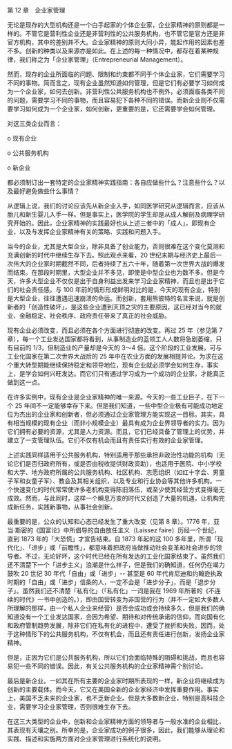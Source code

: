 第 12 章　企业家管理

无论是现存的大型机构还是一个白手起家的个体企业家，企业家精神的原则都是一样的。不管它是营利性企业还是非营利性的公共服务机构，也不管它是官方还是非官方机构，其中的差别并不大。企业家精神的原则大同小异，能起作用的因素也差不多。创新的种类以及来源亦是如此。在上述的每一种情况中，都存在着某种规律，我们称之为「企业家管理」（Entrepreneurial Management）。

然而，现存的企业所面临的问题、限制和约束都不同于个体企业家，它们需要学习不同的事物。简而言之，现有企业虽然知道如何管理，但是它们有必要学习如何成为一个企业家，如何去创新。非营利性公共服务机构也不例外，必须面临各类不同的问题，需要学习不同的事物，而且容易犯下各种不同的错误。而新企业则不仅需要学习如何成为一个企业家，如何创新，更重要的是，它还需要学会如何管理。

对这三类企业而言：

o 现有企业

o 公共服务机构

o 新企业

都必须制订出一套特定的企业家精神实践指南：各自应做些什么？注意些什么？以及最好避免做些什么事情？

从逻辑上说，我们的讨论应该先从新企业入手，如同医学研究从逻辑而言，应该从胎儿和新生婴儿入手一样。但是事实上，医学院的学生却是从成人解剖及病理学研究开始的。因此，企业家精神的实践最好也从上述三者中的「成人」，即现有企业，以及与发挥企业家精神有关的策略、实践和问题入手。

当今的企业，尤其是大型企业，除非具备了创业能力，否则很难在这个变化莫测和充满创新的时代中继续生存下去。照此观点来看，20 世纪末期与经济史上最后一次伟大的企业家时期截然不同，后者持续了五六十年，随着第一次世界大战的爆发而结束。在那段时期里，大型企业并不多见，即使是中型企业也为数不多。但是今天，许多大型企业不仅仅是出于自身利益出发来学习企业家精神，而且也是出于它们的社会责任感。与 100 年前的情形形成鲜明对比的是，今天的现有企业，特别是大型企业，往往遭遇迅速崩溃的命运。而创新，套用熊彼特的名言来说，就是创新者的「创造性破坏」，是这些企业遭到灭顶之灾的主要原因，这已经对当今的就业、金融稳定、社会秩序、政府责任带来了真正的社会威胁。

现有企业必须改变，而且必须在各个方面进行彻底的改变。再过 25 年（参见第 7 章），每一个工业发达国家都将看到，从事制造业的蓝领工人人数将急剧萎缩，只有目前的 1/3，但制造业的产量却是今天的 3～4 倍。这个阶段的工业发展，可与工业化国家在第二次世界大战后的 25 年中在农业方面的发展相提并论。为求在这个重大转型期能继续保持稳定和领导地位，现有企业就必须学会如何生存，事实上，是学会如何兴旺发达。而它们只有通过学习成为一个成功的企业家，才能真正做到这一点。

在许多实例中，现有企业是企业家精神的唯一来源。今天的一些工业巨子，在下一个 25 年间不一定能够幸存下来。但是我们知道，一些中型企业极有可能成功地定位为杰出的企业家和创新者，但必须通过企业家管理方能实现这一目标。其实，具有相当规模的现有企业（而非小规模企业）最具有成为企业界领导者的实力。因为它们拥有必要的资源，尤其是人力资源。而且，它们已经具备了管理上的优势，并建立了一支管理队伍。它们不仅有机会而且有责任实行有效的企业家管理。

上述实践同样适用于公共服务机构，特别适用于那些承担非政治性功能的机构（无论它们是否归政府所有，或是否由税收提供财政资助），也适用于医院、中小学校和大学、地方政府所属的公共服务机构、社区机构、志愿组织（如红十字会、男童子军和女童子军）、教会及其相关组织，以及专业和行业协会等其他许多机构。一个快速变化的时代常常使许多老机构变得陈旧落伍，或至少使其经营方式变得毫无成效。然而，与此同时，这样一个瞬息万变的时代又创造了大量的机遇，让机构完成新任务，实践新事物，从事社会创新。

最重要的是，公众的认知和心态已经发生了重大改变（见第 8 章）。1776 年，亚当·斯密的《国富论》中所倡导的自由放任主义（Laissez faire）历经一个世纪，直到 1873 年的「大恐慌」才宣告结束。自 1873 年起的这 100 多年里，所谓「现代化」、「进步」或「前瞻性」，都意味着把政府当做推动社会变革和社会进步的领导者。不过，无论好坏，这个时代已经在所有发达的工业化国家结束了。虽然我们还不清楚下一个「进步主义」浪潮是什么样子，但是我们的确知道，任何仍在竭力鼓吹 20 世纪 30 年代「自由」或「进步」-- 甚至是 60 年代肯尼迪和约翰逊执政时期的「自由」或「进步」信条的人，一定不会是「进步分子」，而是「退步分子」。虽然我们还不清楚「私有化」（「私有化」一词是我在 1969 年所著的《不连续的时代》一书中创造的。），即由国营转变为非国营的行为（并不一定如大多数人所理解的那样，由一个私人企业来经营）是否会成功或会持续多久，但是我们的确知道没有一个工业发达国家，会因为希望、期待和对传统承诺的信仰，而向国有化和政府管制趋势发展，除非它们在私有化的进程中，遭受了挫折和失败。因而，处于这种情形下的公共服务机构，不仅有机会，而且还有责任进行创新，发扬企业家精神。

但是，正因为它们是公共服务机构，所以它们会面临特殊的阻碍和挑战，而且也容易犯一些不同的错误。因此，有关公共服务机构的企业家精神需个别讨论。

最后是新企业。一如其在所有主要的企业家时期所表现的一样，新企业将继续成为创新的主要载体。而今天，它又在美国全新的企业家经济中发挥重要作用。事实上，美国不乏未来的企业家，也不乏新企业。但是大多数新企业，特别是高科技企业，需要学习企业家管理，否则很难生存下去。

在这三大类型的企业中，创新和企业家精神方面的领导者与一般水准的企业相比，其表现有天壤之别。所幸的是，企业家成功的例子很多，因此，我们能够从理论和实践、描述和实施两方面对企业家管理进行系统化的说明。